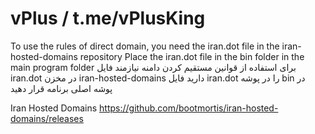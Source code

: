 # vPlus / t.me/vPlusKing


To use the rules of direct domain, you need the iran.dot file in the iran-hosted-domains repository
Place the iran.dot file in the bin folder in the main program folder
برای استفاده از قوانین مستقیم کردن دامنه نیازمند فایل iran.dot  در مخزن iran-hosted-domains دارید
فایل iran.dot  را در پوشه bin در پوشه اصلی برنامه قرار دهید

Iran Hosted Domains
https://github.com/bootmortis/iran-hosted-domains/releases
